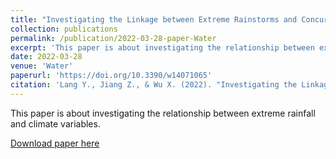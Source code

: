 ```yaml
---
title: "Investigating the Linkage between Extreme Rainstorms and Concurrent Synoptic Features: A Case Study in Henan, Central China"
collection: publications
permalink: /publication/2022-03-28-paper-Water
excerpt: 'This paper is about investigating the relationship between extreme rainfall and climate variables.'
date: 2022-03-28
venue: 'Water'
paperurl: 'https://doi.org/10.3390/w14071065'
citation: 'Lang Y., Jiang Z., & Wu X. (2022). "Investigating the Linkage between Extreme Rainstorms and Concurrent Synoptic Features: A Case Study in Henan, Central China." <i>Water</i>. 14(7), 1065.'
---
```

This paper is about investigating the relationship between extreme rainfall and climate variables.

[Download paper here](http://fmh1art.github.io/files/Jiang-Water-2022.pdf)

